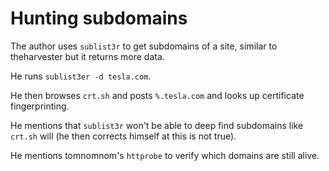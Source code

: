 
# Hunting subdomains

The author uses `sublist3r` to get subdomains of a site, similar to theharvester but it returns more data.

He runs `sublist3er -d tesla.com`.

He then browses `crt.sh` and posts `%.tesla.com` and looks up certificate fingerprinting.

He mentions that `sublist3r` won't be able to deep find subdomains like `crt.sh` will (he then corrects himself at this is not true).

He mentions tomnomnom's `httprobe` to verify which domains are still alive.
